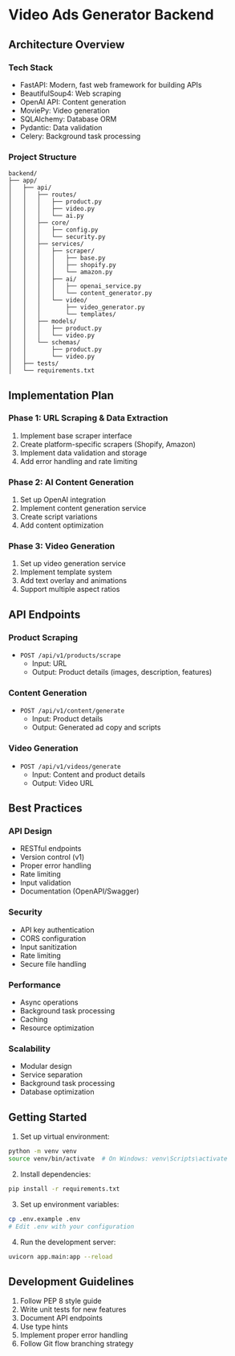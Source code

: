 # Video Ads Generator Backend

## Architecture Overview

### Tech Stack

- FastAPI: Modern, fast web framework for building APIs
- BeautifulSoup4: Web scraping
- OpenAI API: Content generation
- MoviePy: Video generation
- SQLAlchemy: Database ORM
- Pydantic: Data validation
- Celery: Background task processing

### Project Structure

```
backend/
├── app/
│   ├── api/
│   │   ├── routes/
│   │   │   ├── product.py
│   │   │   ├── video.py
│   │   │   └── ai.py
│   │   ├── core/
│   │   │   ├── config.py
│   │   │   └── security.py
│   │   ├── services/
│   │   │   ├── scraper/
│   │   │   │   ├── base.py
│   │   │   │   ├── shopify.py
│   │   │   │   └── amazon.py
│   │   │   ├── ai/
│   │   │   │   ├── openai_service.py
│   │   │   │   └── content_generator.py
│   │   │   └── video/
│   │   │       ├── video_generator.py
│   │   │       └── templates/
│   │   ├── models/
│   │   │   ├── product.py
│   │   │   └── video.py
│   │   └── schemas/
│   │       ├── product.py
│   │       └── video.py
│   ├── tests/
│   └── requirements.txt
```

## Implementation Plan

### Phase 1: URL Scraping & Data Extraction

1. Implement base scraper interface
2. Create platform-specific scrapers (Shopify, Amazon)
3. Implement data validation and storage
4. Add error handling and rate limiting

### Phase 2: AI Content Generation

1. Set up OpenAI integration
2. Implement content generation service
3. Create script variations
4. Add content optimization

### Phase 3: Video Generation

1. Set up video generation service
2. Implement template system
3. Add text overlay and animations
4. Support multiple aspect ratios

## API Endpoints

### Product Scraping

- `POST /api/v1/products/scrape`
  - Input: URL
  - Output: Product details (images, description, features)

### Content Generation

- `POST /api/v1/content/generate`
  - Input: Product details
  - Output: Generated ad copy and scripts

### Video Generation

- `POST /api/v1/videos/generate`
  - Input: Content and product details
  - Output: Video URL

## Best Practices

### API Design

- RESTful endpoints
- Version control (v1)
- Proper error handling
- Rate limiting
- Input validation
- Documentation (OpenAPI/Swagger)

### Security

- API key authentication
- CORS configuration
- Input sanitization
- Rate limiting
- Secure file handling

### Performance

- Async operations
- Background task processing
- Caching
- Resource optimization

### Scalability

- Modular design
- Service separation
- Background task processing
- Database optimization

## Getting Started

1. Set up virtual environment:

```bash
python -m venv venv
source venv/bin/activate  # On Windows: venv\Scripts\activate
```

2. Install dependencies:

```bash
pip install -r requirements.txt
```

3. Set up environment variables:

```bash
cp .env.example .env
# Edit .env with your configuration
```

4. Run the development server:

```bash
uvicorn app.main:app --reload
```

## Development Guidelines

1. Follow PEP 8 style guide
2. Write unit tests for new features
3. Document API endpoints
4. Use type hints
5. Implement proper error handling
6. Follow Git flow branching strategy
